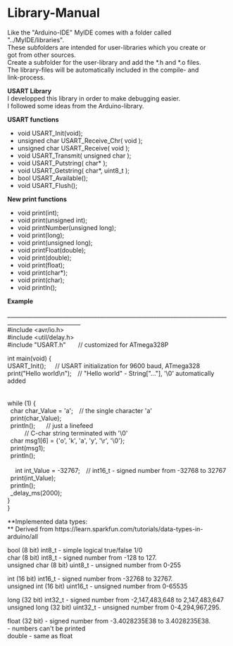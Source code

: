 # Library-Manual<br>
Like the "Arduino-IDE" MyIDE comes with a folder called "../MyIDE/libraries".<br>
These subfolders are intended for user-libraries which you create or<br>
got from other sources.<br>
Create a subfolder for the user-library and add the *.h and *.o files.<br>
The library-files will be automatically included in the compile- and<br>
link-process.<br>

**USART Library**<br>
I developped this library in order to make debugging easier.<br>
I followed some ideas from the Arduino-library.<br>

**USART functions<br>**
* void USART_Init(void);<br>
* unsigned char USART_Receive_Chr( void );<br>
* unsigned char USART_Receive( void );<br>
* void USART_Transmit( unsigned char );<br>
* void USART_Putstring( char* );<br>
* void USART_Getstring( char*, uint8_t );<br>
* bool USART_Available();<br>
* void USART_Flush();<br>

**New print functions<br>**
* void print(int);<br>
* void print(unsigned int);<br>
* void printNumber(unsigned long);<br>
* void print(long);<br>
* void print(unsigned long);<br>
* void printFloat(double);<br>
* void print(double);<br>
* void print(float);<br>
* void print(char*);<br>
* void print(char);<br>
* void println();<br>

**Example<br>**
<p>________________________________________________________________________________________________________<br>
#include &lt;avr/io.h&gt;<br>
#include &lt;util/delay.h&gt;<br>
#include "USART.h"&ensp;&ensp;&ensp;&ensp;// customized for ATmega328P<br>

int main(void) {<br>
	USART_Init();&emsp;&ensp;// USART initialization for 9600 baud, ATmega328<br>
	print("Hello world\n");&emsp;// "Hello world" - String["..."], '\0' automatically added<br>
<br>	   
	while (1) {<br>
&ensp;char char_Value = 'a';&emsp;// the single character 'a'<br>
&ensp;print(char_Value);<br>
&ensp;println();&emsp;	&ensp;// just a linefeed<br>
&emsp;&emsp;	&ensp;// C-char string terminated with '\0'<br>
&ensp;char msg1[6] = {'o', 'k', 'a', 'y', '\r', '\0'};<br>
&ensp;print(msg1);<br>
&ensp;println();<br>
<br>&ensp;
&ensp;int int_Value = -32767;&emsp;// int16_t - signed number from -32768 to 32767<br>
&ensp;print(int_Value);<br>
&ensp;println();<br>
&ensp;_delay_ms(2000); <br>
	}<br>
}<br>		
</p>
**Implemented data types:<br>**
Derived from https://learn.sparkfun.com/tutorials/data-types-in-arduino/all<br>

bool (8 bit)           int8_t    - simple logical true/false 1/0<br>
char (8 bit)           int8_t    - signed number from -128 to 127. <br>
unsigned char (8 bit)  uint8_t   - unsigned number from 0-255<br>

int (16 bit)           int16_t  - signed number from -32768 to 32767.<br>
unsigned int (16 bit)  uint16_t - unsigned number from 0-65535<br> 

long (32 bit)          int32_t  - signed number from -2,147,483,648 to 2,147,483,647<br>
unsigned long (32 bit) uint32_t - unsigned number from 0-4,294,967,295.<br>

float (32 bit)                  - signed number from -3.4028235E38 to 3.4028235E38.<br>
								- numbers can't be printed<br>
double 							- same as float<br> 



